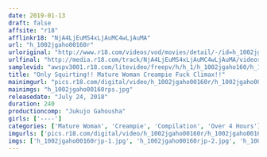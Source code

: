 ```yaml
---
date: 2019-01-13
draft: false
affsite: "r18"
afflinkr18: "NjA4LjEuMS4xLjAuMC4wLjAuMA"
url: "h_1002jgaho00160r"
urloriginal: "http://www.r18.com/videos/vod/movies/detail/-/id=h_1002jgaho00160r"
urlfinal: "http://media.r18.com/track/NjA4LjEuMS4xLjAuMC4wLjAuMA/videos/vod/movies/detail/-/id=h_1002jgaho00160r"
samplevid: "awspv3001.r18.com/litevideo/freepv/h/h_1/h_1002jgaho160/h_1002jgaho160_dmb_w.mp4"
title: "Only Squirting!! Mature Woman Creampie Fuck Climax!!"
mainimgurl: "pics.r18.com/digital/video/h_1002jgaho00160r/h_1002jgaho00160rps.jpg"
mainimgs: "h_1002jgaho00160rps.jpg"
releasedate: "July 24, 2018"
duration: 240
productioncomp: "Jukujo Gahousha"
girls: ['----']
categories: ['Mature Woman', 'Creampie', 'Compilation', 'Over 4 Hours']
imgurls: ['pics.r18.com/digital/video/h_1002jgaho00160r/h_1002jgaho00160rjp-1.jpg', 'pics.r18.com/digital/video/h_1002jgaho00160r/h_1002jgaho00160rjp-2.jpg', 'pics.r18.com/digital/video/h_1002jgaho00160r/h_1002jgaho00160rjp-3.jpg', 'pics.r18.com/digital/video/h_1002jgaho00160r/h_1002jgaho00160rjp-4.jpg', 'pics.r18.com/digital/video/h_1002jgaho00160r/h_1002jgaho00160rjp-5.jpg', 'pics.r18.com/digital/video/h_1002jgaho00160r/h_1002jgaho00160rjp-6.jpg', 'pics.r18.com/digital/video/h_1002jgaho00160r/h_1002jgaho00160rjp-7.jpg', 'pics.r18.com/digital/video/h_1002jgaho00160r/h_1002jgaho00160rjp-8.jpg', 'pics.r18.com/digital/video/h_1002jgaho00160r/h_1002jgaho00160rjp-9.jpg', 'pics.r18.com/digital/video/h_1002jgaho00160r/h_1002jgaho00160rjp-10.jpg', 'pics.r18.com/digital/video/h_1002jgaho00160r/h_1002jgaho00160rjp-11.jpg', 'pics.r18.com/digital/video/h_1002jgaho00160r/h_1002jgaho00160rjp-12.jpg', 'pics.r18.com/digital/video/h_1002jgaho00160r/h_1002jgaho00160rjp-13.jpg', 'pics.r18.com/digital/video/h_1002jgaho00160r/h_1002jgaho00160rjp-14.jpg', 'pics.r18.com/digital/video/h_1002jgaho00160r/h_1002jgaho00160rjp-15.jpg', 'pics.r18.com/digital/video/h_1002jgaho00160r/h_1002jgaho00160rjp-16.jpg', 'pics.r18.com/digital/video/h_1002jgaho00160r/h_1002jgaho00160rjp-17.jpg', 'pics.r18.com/digital/video/h_1002jgaho00160r/h_1002jgaho00160rjp-18.jpg', 'pics.r18.com/digital/video/h_1002jgaho00160r/h_1002jgaho00160rjp-19.jpg', 'pics.r18.com/digital/video/h_1002jgaho00160r/h_1002jgaho00160rjp-20.jpg']
imgs: ['h_1002jgaho00160rjp-1.jpg', 'h_1002jgaho00160rjp-2.jpg', 'h_1002jgaho00160rjp-3.jpg', 'h_1002jgaho00160rjp-4.jpg', 'h_1002jgaho00160rjp-5.jpg', 'h_1002jgaho00160rjp-6.jpg', 'h_1002jgaho00160rjp-7.jpg', 'h_1002jgaho00160rjp-8.jpg', 'h_1002jgaho00160rjp-9.jpg', 'h_1002jgaho00160rjp-10.jpg', 'h_1002jgaho00160rjp-11.jpg', 'h_1002jgaho00160rjp-12.jpg', 'h_1002jgaho00160rjp-13.jpg', 'h_1002jgaho00160rjp-14.jpg', 'h_1002jgaho00160rjp-15.jpg', 'h_1002jgaho00160rjp-16.jpg', 'h_1002jgaho00160rjp-17.jpg', 'h_1002jgaho00160rjp-18.jpg', 'h_1002jgaho00160rjp-19.jpg', 'h_1002jgaho00160rjp-20.jpg']
---
```


